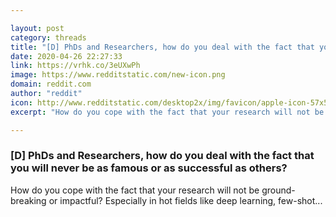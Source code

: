 ```yaml
---

layout: post
category: threads
title: "[D] PhDs and Researchers, how do you deal with the fact that you will never be as famous or as successful as others?"
date: 2020-04-26 22:27:33
link: https://vrhk.co/3eUXwPh
image: https://www.redditstatic.com/new-icon.png
domain: reddit.com
author: "reddit"
icon: http://www.redditstatic.com/desktop2x/img/favicon/apple-icon-57x57.png
excerpt: "How do you cope with the fact that your research will not be ground-breaking or impactful? Especially in hot fields like deep learning, few-shot..."

---
```


### [D] PhDs and Researchers, how do you deal with the fact that you will never be as famous or as successful as others?

How do you cope with the fact that your research will not be ground-breaking or impactful? Especially in hot fields like deep learning, few-shot...